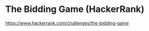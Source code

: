 The Bidding Game (HackerRank)
=================

https://www.hackerrank.com/challenges/the-bidding-game
